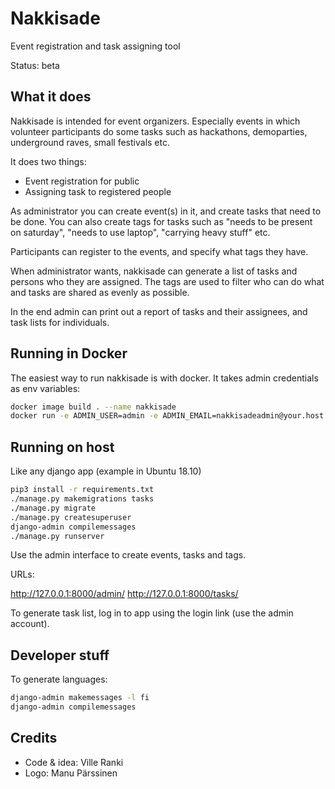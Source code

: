# Nakkisade

Event registration and task assigning tool

Status: beta

## What it does

Nakkisade is intended for event organizers. Especially events in which volunteer
participants do some tasks such as hackathons, demoparties, underground raves,
small festivals etc.

It does two things:

* Event registration for public
* Assigning task to registered people

As administrator you can create event(s) in it, and create tasks that need
to be done. You can also create tags for tasks such as "needs to be present on
saturday", "needs to use laptop", "carrying heavy stuff" etc.

Participants can register to the events, and specify what tags they have.

When administrator wants, nakkisade can generate a list of tasks and persons
who they are assigned. The tags are used to filter who can do what and tasks
are shared as evenly as possible.

In the end admin can print out a report of tasks and their assignees, and
task lists for individuals.

## Running in Docker

The easiest way to run nakkisade is with docker. It takes admin credentials
as env variables:

```bash
docker image build . --name nakkisade
docker run -e ADMIN_USER=admin -e ADMIN_EMAIL=nakkisadeadmin@your.host -e ADMIN_PASSWORD=adminpassword  --name nakkisade -d nakkisade
```

## Running on host

Like any django app (example in Ubuntu 18.10)

```bash
pip3 install -r requirements.txt 
./manage.py makemigrations tasks
./manage.py migrate
./manage.py createsuperuser
django-admin compilemessages
./manage.py runserver
```

Use the admin interface to create events, tasks and tags.

URLs:

http://127.0.0.1:8000/admin/
http://127.0.0.1:8000/tasks/

To generate task list, log in to app using the login link (use the admin account). 

## Developer stuff

To generate languages:

```bash
django-admin makemessages -l fi
django-admin compilemessages
```

## Credits

* Code & idea: Ville Ranki
* Logo: Manu Pärssinen

